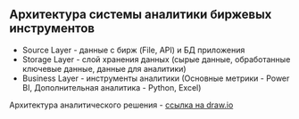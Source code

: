 ## Архитектура системы аналитики биржевых инструментов
- Source Layer - данные с бирж (File, API) и БД приложения
- Storage Layer - слой хранения данных (сырые данные, обработанные ключевые данные, данные для аналитики)
- Business Layer - инструменты аналитики (Основные метрики - Power BI, Дополнительная аналитика - Python, Excel)

Архитектура аналитического решения - [ссылка на draw.io](https://drive.google.com/file/d/1bLO78jzr2IAf16tMGfmV50n7Sl9yuTjA/view)